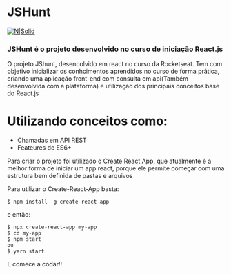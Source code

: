 # JSHunt

[![N|Solid](https://upload.wikimedia.org/wikipedia/commons/thumb/a/a7/React-icon.svg/300px-React-icon.svg.png)](https://nodesource.com/products/nsolid)

 ###  JSHunt é o projeto desenvolvido no curso de iniciação React.js
 
O projeto JShunt, desencolvido em react no curso da Rocketseat. Tem com objetivo inicializar os conhcimentos aprendidos no curso de forma prática, criando uma aplicação front-end com consulta em api(Também desenvolvida com a plataforma) e utilização dos principais conceitos base do React.js




# Utilizando conceitos como: 
 - Chamadas em API REST
 - Feateures de ES6+

Para criar o projeto foi utilizado o Create React App, que atualmente é a melhor forma de iniciar um app react, porque ele permite começar com uma estrutura bem definida de pastas e arquivos

Para utilizar o Create-React-App basta: 

```ssh
$ npm install -g create-react-app
```
e então: 

```ssh
$ npx create-react-app my-app
$ cd my-app
$ npm start
ou 
$ yarn start
```

E comece a codar!!


